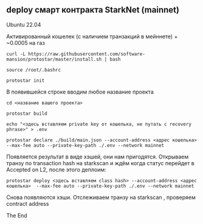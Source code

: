 ## deploy смарт контракта StarkNet (mainnet) 


Ubuntu 22.04


Активированный кошелек (с наличием транзакций в мейннете) + ~0.0005 на газ


  
  ```
  curl -L https://raw.githubusercontent.com/software-mansion/protostar/master/install.sh | bash  
  ```

  
  ```
  source /root/.bashrc
  ```
  
  
  ```
  protostar init  
  ```
  
  
  В появившейся строке вводим любое название проекта
  
  
  
  ```
  cd <название вашего проекта>
  ```
   
  
  ```
  protostar build
  ```
  
  
  ```
  echo "<здесь вставляем private key от кошелька, не путать с recovery phrase>" > .env
  ```
  
  
  ```
  protostar declare ./build/main.json --account-address <адрес кошелька>  --max-fee auto --private-key-path ./.env --network mainnet
  ```
  
 
 Появляется результат в виде хэшей, они нам пригодятся.
Открываем транзу по transaction hash на starkscan и ждём когда статус перейдет в Accepted on L2, после этого деплоим:

  
  ```
  protostar deploy <здесь вставляем class hash> --account-address <адрес кошелька>  --max-fee auto --private-key-path ./.env --network mainnet
  ```


Снова появляются хэши.
Отслеживаем транзу на starkscan , проверяем contract address


The End

